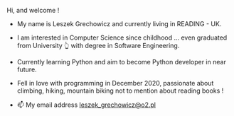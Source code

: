 Hi, and welcome !
- My name is Leszek Grechowicz and currently living in READING - UK. 
- I am interested in Computer Science since childhood ... even graduated from University 👆️ with degree in Software Engineering.
- Currently learning Python and aim to become Python developer in near future.
- Fell in love with programming in December 2020, passionate about climbing, hiking, mountain biking not to mention about reading books !

- 📫 My email address leszek_grechowicz@o2.pl

<!---
LesioG/LesioG is a ✨ special ✨ repository because its `README.md` (this file) appears on your GitHub profile.
You can click the Preview link to take a look at your changes.
--->
